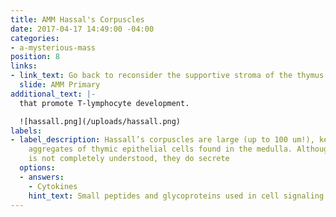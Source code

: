 ```yaml
---
title: AMM Hassal's Corpuscles
date: 2017-04-17 14:49:00 -04:00
categories:
- a-mysterious-mass
position: 8
links:
- link_text: Go back to reconsider the supportive stroma of the thymus
  slide: AMM Primary
additional_text: |-
  that promote T-lymphocyte development.

  ![hassall.png](/uploads/hassall.png)
labels:
- label_description: Hassall’s corpuscles are large (up to 100 um!), keratinized concentric
    aggregates of thymic epithelial cells found in the medulla. Although their function
    is not completely understood, they do secrete
  options:
  - answers:
    - Cytokines
    hint_text: Small peptides and glycoproteins used in cell signaling
---
```


